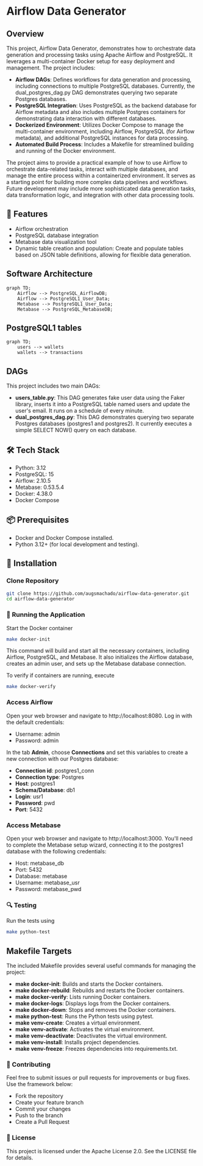 # Airflow Data Generator

## Overview

This project, Airflow Data Generator, demonstrates how to orchestrate data generation and processing tasks using Apache Airflow and PostgreSQL. It leverages a multi-container Docker setup for easy deployment and management. The project includes:

-   **Airflow DAGs**: Defines workflows for data generation and processing, including connections to multiple PostgreSQL databases. Currently, the dual_postgres_dag.py DAG demonstrates querying two separate Postgres databases.
-   **PostgreSQL Integration**: Uses PostgreSQL as the backend database for Airflow metadata and also includes multiple Postgres containers for demonstrating data interaction with different databases.
-   **Dockerized Environment**: Utilizes Docker Compose to manage the multi-container environment, including Airflow, PostgreSQL (for Airflow metadata), and additional PostgreSQL instances for data processing.
-   **Automated Build Process**: Includes a Makefile for streamlined building and running of the Docker environment.

The project aims to provide a practical example of how to use Airflow to orchestrate data-related tasks, interact with multiple databases, and manage the entire process within a containerized environment. It serves as a starting point for building more complex data pipelines and workflows. Future development may include more sophisticated data generation tasks, data transformation logic, and integration with other data processing tools.

## 🚀 Features

-   Airflow orchestration
-   PostgreSQL database integration
-   Metabase data visualization tool
-   Dynamic table creation and population: Create and populate tables based on JSON table definitions, allowing for flexible data generation.

## Software Architecture

```mermaid
graph TD;
    Airflow --> PostgreSQL_AirflowDB;
    Airflow --> PostgreSQL1_User_Data;
    Metabase --> PostgreSQL1_User_Data;
    Metabase --> PostgreSQL_MetabaseDB;
```

## PostgreSQL1 tables

```mermaid
graph TD;
    users --> wallets
    wallets --> transactions
```

## DAGs

This project includes two main DAGs:

-   **users_table.py**: This DAG generates fake user data using the Faker library, inserts it into a PostgreSQL table named users and update the user's email. It runs on a schedule of every minute.
-   **dual_postgres_dag.py**: This DAG demonstrates querying two separate Postgres databases (postgres1 and postgres2). It currently executes a simple SELECT NOW() query on each database.

## 🛠 Tech Stack

-   Python: 3.12
-   PostgreSQL: 15
-   Airflow: 2.10.5
-   Metabase: 0.53.5.4
-   Docker: 4.38.0
-   Docker Compose

## 📦 Prerequisites

-   Docker and Docker Compose installed.
-   Python 3.12+ (for local development and testing).

## 🔧 Installation

### Clone Repository

```bash
git clone https://github.com/augsmachado/airflow-data-generator.git
cd airflow-data-generator
```

### 🚦 Running the Application

Start the Docker container

```bash
make docker-init
```

This command will build and start all the necessary containers, including Airflow, PostgreSQL, and Metabase. It also initializes the Airflow database, creates an admin user, and sets up the Metabase database connection.

To verify if containers are running, execute

```bash
make docker-verify
```

### Access Airflow

Open your web browser and navigate to http://localhost:8080. Log in with the default credentials:

-   Username: admin
-   Password: admin

In the tab **Admin**, choose **Connections** and set this variables to create a new connection with our Postgres database:

-   **Connection id**: postgres1_conn
-   **Connection type**: Postgres
-   **Host**: postgres1
-   **Schema/Database**: db1
-   **Login**: usr1
-   **Password**: pwd
-   **Port**: 5432

### Access Metabase

Open your web browser and navigate to http://localhost:3000. You'll need to complete the Metabase setup wizard, connecting it to the postgres1 database with the following credentials:

-   Host: metabase_db
-   Port: 5432
-   Database: metabase
-   Username: metabase_usr
-   Password: metabase_pwd

### 🔍 Testing

Run the tests using

```bash
make python-test
```

## Makefile Targets

The included Makefile provides several useful commands for managing the project:

-   **make docker-init**: Builds and starts the Docker containers.
-   **make docker-rebuild**: Rebuilds and restarts the Docker containers.
-   **make docker-verify**: Lists running Docker containers.
-   **make docker-logs**: Displays logs from the Docker containers.
-   **make docker-down**: Stops and removes the Docker containers.
-   **make python-test**: Runs the Python tests using pytest.
-   **make venv-create**: Creates a virtual environment.
-   **make venv-activate**: Activates the virtual environment.
-   **make venv-deactivate**: Deactivates the virtual environment.
-   **make venv-install**: Installs project dependencies.
-   **make venv-freeze**: Freezes dependencies into requirements.txt.

### 🤝 Contributing

Feel free to submit issues or pull requests for improvements or bug fixes. Use the framework below:

-   Fork the repository
-   Create your feature branch
-   Commit your changes
-   Push to the branch
-   Create a Pull Request

### 📄 License

This project is licensed under the Apache License 2.0.
See the LICENSE file for details.

